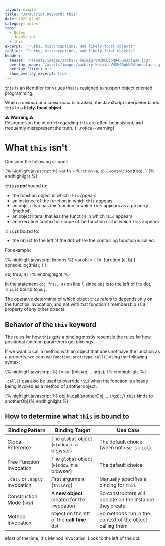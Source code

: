 ```yaml
---
layout: single
title: "JavaScript Keyword: this"
date: 2022-02-02
category: notes
tags: 
  - Notes
  - JavaScript
  - this
excerpt: "Truths, misconceptions, and likely-focal objects"
tagline: "Truths, misconceptions, and likely-focal objects"
header:
  teaser: "/assets/images/zachary-keimig-VW2UGDpbN94-unsplash.jpg"
  overlay_image: "/assets/images/zachary-keimig-VW2UGDpbN94-unsplash.jpg"
  overlay_filter: 0.5
  show_overlay_excerpt: true
---
```


`this` is an identifier for values that is designed to support object oriented programming.

When a *method* or a *constructor* is invoked, the JavaScript interpreter binds `this` to a **likely-focal object**.

**⚠ Warning ⚠**<br />Resources on the internet regarding `this` are often inconsistent, and frequently misrepresent the truth.
{: .notice--warning}

# What `this` isn't

Consider the following snippet:

{% highlight javascript %}
var fn = function (a, b) {
  console.log(this);
}
{% endhighlight %}

`this` ***is not*** bound to:
- the function object in which `this` appears
- an instance of the function in which `this` appears
- an object that has the function in which `this` appears as a property (method)
- an object literal that has the function in which `this` appears
- an execution context or scope of the function call in which `this` appears

`this` ***is*** bound to:
- the object to the left of the dot where the containing function is called.

For example:

{% highlight javascript linenos %}
var obj = {
  fn: function (a, b) {
    console.log(this);
  }
};

obj.fn(3, 4);
{% endhighlight %}

In the statement `obj.fn(3, 4)` on line 7, since `obj` is to the left of the dot, `this` is bound to `obj`.

The operative determiner of which object `this` refers to depends only on the function invocation, and not with that function's membership as a property of any other objects.

## Behavior of the `this` keyword

The rules for how `this` gets a binding mostly resemble the rules for how positional function parameters get bindings.

If we want to call a method with an object that does not have the function as a property, we can use `Function.prototype.call()` using the following syntax:

{% highlight javascript %}
fn.call(thisArg, ...args);
{% endhighlight %}

`.call()` can also be used to override `this` when the function is already being invoked as a method of another object.

{% highlight javascript %}
obj.fn.call(anotherObj, ...args); // `this` binds to anotherObj
{% endhighlight %}

## How to determine what `this` is bound to

| Binding Pattern | Binding Target | Use Case |
|-----------------|----------------|----------|
| Global Reference | The `global` object (`window` in a browser) | The default choice (when not `use strict`) |
| Free Function Invocation | The `global` object (`window` in a browser) | The default choice
| `.call` or `.apply` Invocation | First argument (`thisArg`) | Manually specifies a binding for `this` |
| Construction Mode (`new`) | A **new object** created for the invocation | So constructors will operate on the instance they create |
| Method Invocation | object on the left of the **call time** dot | So methods run in the context of the object calling them |

*Most* of the time, it's Method Invocation. Look to the left of the dot.